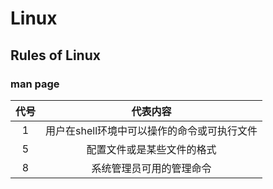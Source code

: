 # Linux
## Rules of Linux
### man page
|代号|代表内容|
|:---:|:---:|
|1|用户在shell环境中可以操作的命令或可执行文件|
|5|配置文件或是某些文件的格式|
|8|系统管理员可用的管理命令|
